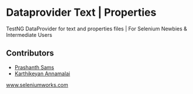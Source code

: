 # Dataprovider Text | Properties
 
 TestNG DataProvider for text and properties files |  For Selenium Newbies & Intermediate Users
 
 
 
## Contributors

* [Prashanth Sams](https://github.com/prashanth-sams)
* [Karthikeyan Annamalai](https://github.com/kalakkumkarthikeyan)


  
 
 
 
 www.seleniumworks.com
